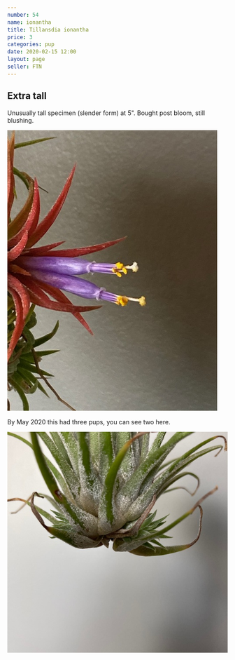 ```yaml
---
number: 54
name: ionantha
title: Tillansdia ionantha
price: 3
categories: pup 
date: 2020-02-15 12:00
layout: page
seller: FTN
---
```

## Extra tall

Unusually tall specimen (slender form) at 5". Bought post bloom, still blushing.

!["Tillandsia ionantha"](/i/IMG_7138.jpeg "Tillandsia ionantha")

By May 2020 this had three pups, you can see two here.

!["Tillandsia ionantha"](/i/IMG_0029.jpeg "Tillandsia ionantha")
